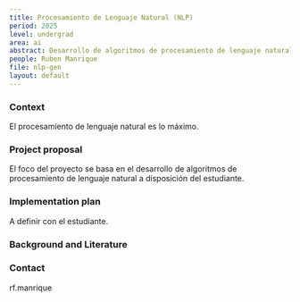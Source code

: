 ```yaml
---
title: Procesamiento de Lenguaje Natural (NLP)
period: 2025
level: undergrad
area: ai
abstract: Desarrollo de algoritmos de procesamiento de lenguaje natural! 
people: Ruben Manrique
file: nlp-gen
layout: default
---
```


### Context

El procesamiento de lenguaje natural es lo máximo.

### Project proposal

El foco del proyecto se basa en el desarrollo de algoritmos de procesamiento de lenguaje natural a disposición del estudiante.

### Implementation plan

A definir con el estudiante.

### Background and Literature



### Contact

rf.manrique
